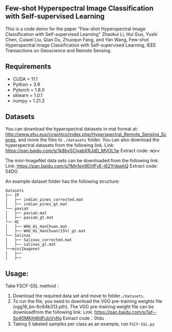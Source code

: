 ## Few-shot Hyperspectral Image Classification with Self-supervised Learning
This is a code demo for the paper "Few-shot Hyperspectral Image Classification with Self-supervised Learning"
Zhaokui Li, Hui Guo, Yushi Chen, Cuiwei Liu, Qian Du, Zhuoqun Fang, and Yan Wang, Few-shot Hyperspectral Image Classification with Self-supervised Learning, IEEE Transactions on Geoscience and Remote Sensing.

## Requirements
- CUDA = 11.1
- Python = 3.9 
- Pytorch = 1.8.0
- sklearn = 1.0.1
- numpy = 1.21.2

## Datasets
You can download the hyperspectral datasets in mat format at: http://www.ehu.eus/ccwintco/index.php/Hyperspectral_Remote_Sensing_Scenes, and move the files to `./datasets` folder.
You can also download the hyperspectral datasets from the following link.
Link: https://pan.baidu.com/s/1k8by5CiyabXRJdD_MVOL1w 
Extract code: wjvv

The mini-ImageNet data sets can be downloaded from the following link:
Link: https://pan.baidu.com/s/1Mn1en9EhfFvE-i62YnbwhQ
Extract code: 54DO

An example dataset folder has the following structure:
```
datasets
├── IP
│   ├── indian_pines_corrected.mat
│   ├── indian_pines_gt.mat
└── paviaU
│   ├── paviaU.mat
│   ├── paviaU_gt.mat
└── HC
│   ├── WHU_Hi_HanChuan.mat
│   ├── WHU_Hi_HanChuan(15%)_gt.mat
└── Salinas
│   ├── Salinas_corrected.mat
│   ├── salinas_gt.mat
└──miniImagenet
│   ├── 
│   ├── 

```
## Usage:
Take FSCF-SSL method : 
1. Download the required data set and move to folder`./datasets`.
2. To run the file, you need to download the VGG pre-training weights file (vgg16_bn-6c64b313.pth).
   The VGG pre-training weight file can be downloadfrom the following link:
   Link: https://pan.baidu.com/s/1af--So40MKjhWdFuIcVyKg 
   Extract code：0tdu
3. Taking 5 labeled samples per class as an example, run `FSCF-SSL.py`
